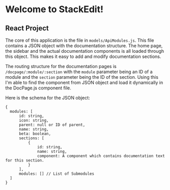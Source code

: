 # Welcome to StackEdit!

## React Project

The core of this application is the file in `models/ApiModules.js`. This file contains a JSON object with the documentation structure. The home page, the sidebar and the actual documentation components is all loaded through this object. This makes it easy to add and modify documentation sections. 

The routing structure for the documentation pages is `/docpage/:module/:section` with the `module` parameter being an ID of a module and the `section` parameter being the ID of the section. Using this I'm able to find the component from JSON object and load it dynamically in the DocPage.js component file.


Here is the schema for the JSON object:

    {
      modules: [
          id: string,
          icon: string,
          parent: null or ID of parent,
          name: string,
          beta: boolean,
          sections: [
              {
                  id: string,
                  name: string,
                  component: A component which contains documentation text for this section.
              }
          ],
          modules: [] // List of Submodules
      ]
    }

